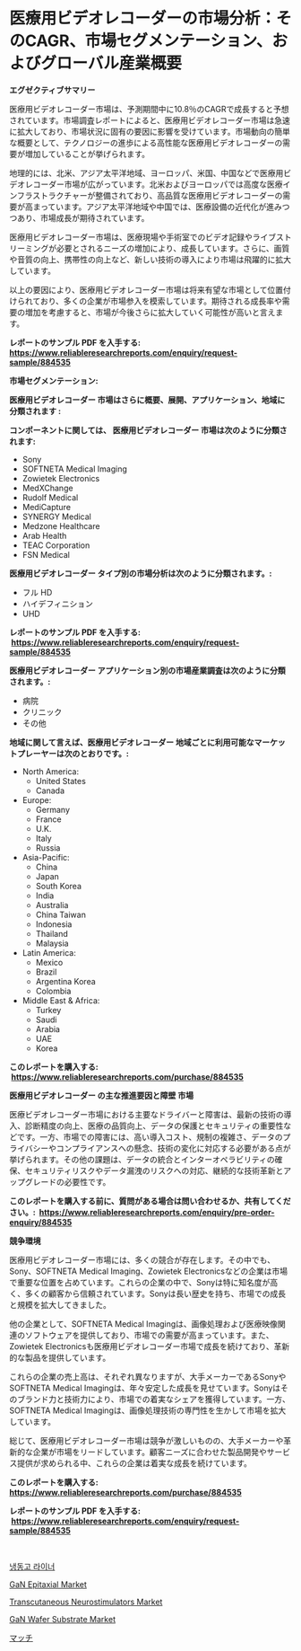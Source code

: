 <p><h1>医療用ビデオレコーダーの市場分析：そのCAGR、市場セグメンテーション、およびグローバル産業概要</h1></p><p><strong>エグゼクティブサマリー</strong></p>
<p><p>医療用ビデオレコーダー市場は、予測期間中に10.8％のCAGRで成長すると予想されています。市場調査レポートによると、医療用ビデオレコーダー市場は急速に拡大しており、市場状況に固有の要因に影響を受けています。市場動向の簡単な概要として、テクノロジーの進歩による高性能な医療用ビデオレコーダーの需要が増加していることが挙げられます。</p><p>地理的には、北米、アジア太平洋地域、ヨーロッパ、米国、中国などで医療用ビデオレコーダー市場が広がっています。北米およびヨーロッパでは高度な医療インフラストラクチャーが整備されており、高品質な医療用ビデオレコーダーの需要が高まっています。アジア太平洋地域や中国では、医療設備の近代化が進みつつあり、市場成長が期待されています。</p><p>医療用ビデオレコーダー市場は、医療現場や手術室でのビデオ記録やライブストリーミングが必要とされるニーズの増加により、成長しています。さらに、画質や音質の向上、携帯性の向上など、新しい技術の導入により市場は飛躍的に拡大しています。</p><p>以上の要因により、医療用ビデオレコーダー市場は将来有望な市場として位置付けられており、多くの企業が市場参入を模索しています。期待される成長率や需要の増加を考慮すると、市場が今後さらに拡大していく可能性が高いと言えます。</p></p>
<p><strong>レポートのサンプル PDF を入手する: <a href="https://www.reliableresearchreports.com/enquiry/request-sample/884535">https://www.reliableresearchreports.com/enquiry/request-sample/884535</a></strong></p>
<p><strong>市場セグメンテーション:</strong></p>
<p><strong> 医療用ビデオレコーダー 市場はさらに概要、展開、アプリケーション、地域に分類されます :</strong></p>
<p><strong>コンポーネントに関しては、 医療用ビデオレコーダー 市場は次のように分類されます: &nbsp;</strong></p>
<p><ul><li>Sony</li><li>SOFTNETA Medical Imaging</li><li>Zowietek Electronics</li><li>MedXChange</li><li>Rudolf Medical</li><li>MediCapture</li><li>SYNERGY Medical</li><li>Medzone Healthcare</li><li>Arab Health</li><li>TEAC Corporation</li><li>FSN Medical</li></ul></p>
<p><strong> 医療用ビデオレコーダー タイプ別の市場分析は次のように分類されます。:</strong></p>
<p><ul><li>フル HD</li><li>ハイデフィニション</li><li>UHD</li></ul></p>
<p><strong>レポートのサンプル PDF を入手する: &nbsp;<a href="https://www.reliableresearchreports.com/enquiry/request-sample/884535">https://www.reliableresearchreports.com/enquiry/request-sample/884535</a></strong></p>
<p><strong> 医療用ビデオレコーダー アプリケーション別の市場産業調査は次のように分類されます。:</strong></p>
<p><ul><li>病院</li><li>クリニック</li><li>その他</li></ul></p>
<p><strong>地域に関して言えば、医療用ビデオレコーダー 地域ごとに利用可能なマーケットプレーヤーは次のとおりです。:</strong></p>
<p><ul>
    <li>
        North America:
        <ul>
            <li>United States</li>
            <li>Canada</li>
        </ul>
    </li>
    <li>
        Europe:
        <ul>
            <li>Germany</li>
            <li>France</li>
            <li>U.K.</li>
            <li>Italy</li>
            <li>Russia</li>
        </ul>
    </li>
    <li>
        Asia-Pacific:
        <ul>
            <li>China</li>
            <li>Japan</li>
            <li>South Korea</li>
            <li>India</li>
            <li>Australia</li>
            <li>China Taiwan</li>
            <li>Indonesia</li>
            <li>Thailand</li>
            <li>Malaysia</li>
        </ul>
    </li>
    <li>
        Latin America:
        <ul>
            <li>Mexico</li>
            <li>Brazil</li>
            <li>Argentina Korea</li>
            <li>Colombia</li>
        </ul>
    </li>
    <li>
        Middle East & Africa:
        <ul>
            <li>Turkey</li>
            <li>Saudi</li>
            <li>Arabia</li>
            <li>UAE</li>
            <li>Korea</li>
        </ul>
    </li>
    </ul></p>
<p><strong>このレポートを購入する: &nbsp;<a href="https://www.reliableresearchreports.com/purchase/884535">https://www.reliableresearchreports.com/purchase/884535</a></strong></p>
<p><strong>医療用ビデオレコーダー の主な推進要因と障壁 市場</strong></p>
<p><p>医療ビデオレコーダー市場における主要なドライバーと障害は、最新の技術の導入、診断精度の向上、医療の品質向上、データの保護とセキュリティの重要性などです。一方、市場での障害には、高い導入コスト、規制の複雑さ、データのプライバシーやコンプライアンスへの懸念、技術の変化に対応する必要がある点が挙げられます。その他の課題は、データの統合とインターオペラビリティの確保、セキュリティリスクやデータ漏洩のリスクへの対応、継続的な技術革新とアップグレードの必要性です。</p></p>
<p><strong>このレポートを購入する前に、質問がある場合は問い合わせるか、共有してください。:&nbsp; <a href="https://www.reliableresearchreports.com/enquiry/pre-order-enquiry/884535">https://www.reliableresearchreports.com/enquiry/pre-order-enquiry/884535</a></strong></p>
<p><strong>競争環境</strong></p>
<p><p>医療用ビデオレコーダー市場には、多くの競合が存在します。その中でも、Sony、SOFTNETA Medical Imaging、Zowietek Electronicsなどの企業は市場で重要な位置を占めています。これらの企業の中で、Sonyは特に知名度が高く、多くの顧客から信頼されています。Sonyは長い歴史を持ち、市場での成長と規模を拡大してきました。</p><p>他の企業として、SOFTNETA Medical Imagingは、画像処理および医療映像関連のソフトウェアを提供しており、市場での需要が高まっています。また、Zowietek Electronicsも医療用ビデオレコーダー市場で成長を続けており、革新的な製品を提供しています。</p><p>これらの企業の売上高は、それぞれ異なりますが、大手メーカーであるSonyやSOFTNETA Medical Imagingは、年々安定した成長を見せています。Sonyはそのブランド力と技術力により、市場での着実なシェアを獲得しています。一方、SOFTNETA Medical Imagingは、画像処理技術の専門性を生かして市場を拡大しています。</p><p>総じて、医療用ビデオレコーダー市場は競争が激しいものの、大手メーカーや革新的な企業が市場をリードしています。顧客ニーズに合わせた製品開発やサービス提供が求められる中、これらの企業は着実な成長を続けています。</p></p>
<p><strong>このレポートを購入する: &nbsp; <a href="https://www.reliableresearchreports.com/purchase/884535">https://www.reliableresearchreports.com/purchase/884535</a></strong></p>
<p><strong>レポートのサンプル PDF を入手する: &nbsp;<a href="https://www.reliableresearchreports.com/enquiry/request-sample/884535">https://www.reliableresearchreports.com/enquiry/request-sample/884535</a></strong><strong></strong></p>
<p>&nbsp;</p>
<p><p><a href="https://github.com/laholand/Market-Research-Report-List-2/blob/main/4253858187362.md">냉동고 라이너</a></p><p><a href="https://issuu.com/reportprime-2/docs/gan-epitaxial-market-size-2030.pptx">GaN Epitaxial Market</a></p><p><a href="https://cute-banjo-8ca.notion.site/Transcutaneous-Neurostimulators-Market-Growth-Market-Trends-COVID-19-Impact-and-Forecasts-for-per-cf2b7c65651846c2b251eb3202266532">Transcutaneous Neurostimulators Market</a></p><p><a href="https://issuu.com/reportprime-2/docs/gan-wafer-substrate-market-size-2030.pptx">GaN Wafer Substrate Market</a></p><p><a href="https://github.com/mohamedbakry57/Market-Research-Report-List-2/blob/main/4097063187487.md">マッチ</a></p></p>